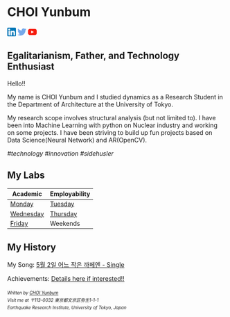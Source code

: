 <script language="javascript" type="text/javascript">
        document.write("<font color='green' size='1'>This document was last modified on " + document.lastModified + "</font>");
</script>

# CHOI Yunbum

<a href="https://www.linkedin.com/in/yunbum-choi-25661a60/" target="_blank"><img src=".\image\linkedin.png" alt="LinkedIn"></a>  <a href=" https://twitter.com/goodasa " target="_blank"><img src=".\image\twitter.png" alt="Twitter"></a> <a href="https://www.youtube.com/channel/UCG7e6TPZ8rVtE7YcxCcW-VA?view_as=subscriber" target="_blank"><img src=".\image\youtube.png" alt="Youtube"></a>  



## Egalitarianism, Father, and Technology Enthusiast

Hello!! 

My name is CHOI Yunbum and I studied dynamics as a Research Student in the Department of Architecture at the University of Tokyo. 

My research scope involves structural analysis (but not limited to). I have been into Machine Learning with python on Nuclear industry and working on some projects. I have been striving to build up fun projects based on Data Science(Neural Network) and AR(OpenCV). 

*#technology #innovation #sidehusler*



## My Labs

| Academic                                          | Employability                           |
| ------------------------------------------------- | --------------------------------------- |
| [Monday](https://cyb541203.tistory.com)           | [Tuesday](https://33550336.tistory.com) |
| [Wednesday](https://followingfashion.tistory.com) | [Thursday](https://791203.tistory.com)  |
| [Friday](https://3600rpm.tistory.com)             | Weekends                                |



## My History 

My Song: [5월 2일 어느 작은 까페엔 - Single](https://itunes.apple.com/us/artist//552288415)

Achievements: [Details here if interested!!](https://www.notion.so/Achievements-3220510d3429437d8814a9f29c0f232c)




<address>
    <font size=1>
        Written by <a href="mailto:yunbum@eri.u-tokyo.ac.jp">CHOI Yunbum</a><br> 
        Visit me at 〒113-0032 東京都文京区弥生1-1-1<br>
        Earthquake Research Institute, University of Tokyo, Japan
    </font>
</address>

